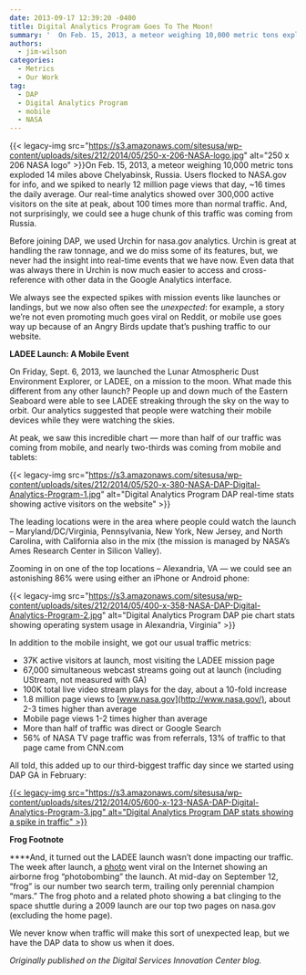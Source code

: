```yaml
---
date: 2013-09-17 12:39:20 -0400
title: Digital Analytics Program Goes To The Moon!
summary: '  On Feb. 15, 2013, a meteor weighing 10,000 metric tons exploded 14 miles above Chelyabinsk, Russia. Users flocked to NASA.gov for info, and we spiked to nearly 12 million page views that day, ~16 times the daily average. Our real-time analytics showed over 300,000 active visitors'
authors:
  - jim-wilson
categories:
  - Metrics
  - Our Work
tag:
  - DAP
  - Digital Analytics Program
  - mobile
  - NASA
---
```


 

{{< legacy-img src="https://s3.amazonaws.com/sitesusa/wp-content/uploads/sites/212/2014/05/250-x-206-NASA-logo.jpg" alt="250 x 206 NASA logo" >}}On Feb. 15, 2013, a meteor weighing 10,000 metric tons exploded 14 miles above Chelyabinsk, Russia. Users flocked to NASA.gov for info, and we spiked to nearly 12 million page views that day, ~16 times the daily average. Our real-time analytics showed over 300,000 active visitors on the site at peak, about 100 times more than normal traffic. And, not surprisingly, we could see a huge chunk of this traffic was coming from Russia.

Before joining DAP, we used Urchin for nasa.gov analytics. Urchin is great at handling the raw tonnage, and we do miss some of its features, but, we never had the insight into real-time events that we have now. Even data that was always there in Urchin is now much easier to access and cross-reference with other data in the Google Analytics interface.

We always see the expected spikes with mission events like launches or landings, but we now also often see the _unexpected_: for example, a story we’re not even promoting much goes viral on Reddit, or mobile use goes way up because of an Angry Birds update that’s pushing traffic to our website.

**LADEE Launch: A Mobile Event**

On Friday, Sept. 6, 2013, we launched the Lunar Atmospheric Dust Environment Explorer, or LADEE, on a mission to the moon. What made this different from any other launch? People up and down much of the Eastern Seaboard were able to see LADEE streaking through the sky on the way to orbit. Our analytics suggested that people were watching their mobile devices while they were watching the skies.

At peak, we saw this incredible chart — more than half of our traffic was coming from mobile, and nearly two-thirds was coming from mobile and tablets:

{{< legacy-img src="https://s3.amazonaws.com/sitesusa/wp-content/uploads/sites/212/2014/05/520-x-380-NASA-DAP-Digital-Analytics-Program-1.jpg" alt="Digital Analytics Program DAP real-time stats showing active visitors on the website" >}}

The leading locations were in the area where people could watch the launch – Maryland/DC/Virginia, Pennsylvania, New York, New Jersey, and North Carolina, with California also in the mix (the mission is managed by NASA’s Ames Research Center in Silicon Valley).

Zooming in on one of the top locations – Alexandria, VA — we could see an astonishing 86% were using either an iPhone or Android phone:

{{< legacy-img src="https://s3.amazonaws.com/sitesusa/wp-content/uploads/sites/212/2014/05/400-x-358-NASA-DAP-Digital-Analytics-Program-2.jpg" alt="Digital Analytics Program DAP pie chart stats showing operating system usage in Alexandria, Virginia" >}}

In addition to the mobile insight, we got our usual traffic metrics:

  * 37K active visitors at launch, most visiting the LADEE mission page
  * 67,000 simultaneous webcast streams going out at launch (including UStream, not measured with GA)
  * 100K total live video stream plays for the day, about a 10-fold increase
  * 1.8 million page views to [www.nasa.gov](http://www.nasa.gov/), about 2-3 times higher than average
  * Mobile page views 1-2 times higher than average
  * More than half of traffic was direct or Google Search
  * 56% of NASA TV page traffic was from referrals, 13% of traffic to that page came from CNN.com

All told, this added up to our third-biggest traffic day since we started using DAP GA in February:

[{{< legacy-img src="https://s3.amazonaws.com/sitesusa/wp-content/uploads/sites/212/2014/05/600-x-123-NASA-DAP-Digital-Analytics-Program-3.jpg" alt="Digital Analytics Program DAP stats showing a spike in traffic" >}}](https://s3.amazonaws.com/sitesusa/wp-content/uploads/sites/212/2014/05/1079-x-222-NASA-DAP-Digital-Analytics-Program-3.jpg)

**Frog Footnote**

****And, it turned out the LADEE launch wasn’t done impacting our traffic. The week after launch, a [photo](http://solarsystem.nasa.gov/multimedia/display.cfm?Category=Spacecraft&IM_ID=17966) went viral on the Internet showing an airborne frog “photobombing” the launch. At mid-day on September 12, “frog” is our number two search term, trailing only perennial champion “mars.” The frog photo and a related photo showing a bat clinging to the space shuttle during a 2009 launch are our top two pages on nasa.gov (excluding the home page).

We never know when traffic will make this sort of unexpected leap, but we have the DAP data to show us when it does.

_Originally published on the Digital Services Innovation Center blog._